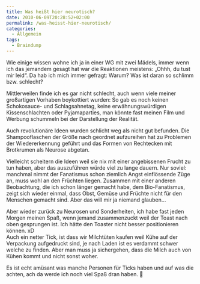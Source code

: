 ```yaml
---
title: Was heißt hier neurotisch?
date: 2010-06-09T20:28:52+02:00
permalink: /was-heisst-hier-neurotisch/
categories:
  - Allgemein
tags:
  - Braindump
---
```

Wie einige wissen wohne ich ja in einer WG mit zwei Mädels, immer wenn ich das jemandem gesagt hat war die Reaktionen meistens: 
„Ohhh, du tust mir leid“. Da hab ich mich immer gefragt: Warum? Was ist daran so schlimm bzw. schlecht?

Mittlerweilen finde ich es gar nicht schlecht, auch wenn viele meiner großartigen Vorhaben boykottiert wurden: 
So gab es noch keinen Schokosauce- und Schlagsahnetag, keine erwähnungswürdigen Kissenschlachten oder Pyjamaparties, 
man könnte fast meinen Film und Werbung schummeln bei der Darstellung der Realität.  
  
Auch revolutionäre Ideen wurden schlicht weg als nicht gut befunden. Die Shampooflaschen der Größe nach geordnet 
aufzureihen hat zu Problemen der Wiedererkennung geführt und das Formen von Rechtecken mit Brotkrumen als Neurose abgetan. 

Vielleicht scheitern die Ideen weil sie nix mit einer angebissenen Frucht zu tun haben, 
aber das auszuführen würde viel zu lange dauern. Nur soviel: manchmal nimmt der Fanatismus schon ziemlich Angst einflössende Züge an, 
muss wohl an den Früchten liegen. Zusammen mit einer anderen Beobachtung, die ich schon länger gemacht habe, 
dem Bio-Fanatismus, zeigt sich wieder einmal, dass Obst, Gemüse und Früchte nicht für den Menschen gemacht sind. 
Aber das will mir ja niemand glauben…

Aber wieder zurück zu Neurosen und Sonderheiten, ich habe fast jeden Morgen meinen Spaß, wenn jemand zusammenzuckt 
weil der Toast nach oben gesprungen ist. Ich hätte den Toaster nicht besser positionieren können. xD  
Auch ein netter Tick, ist dass wir Milchtüten kaufen weil Kühe auf der Verpackung aufgedruckt sind, 
je nach Laden ist es verdammt schwer welche zu finden. Aber man muss ja sichergehen, dass die Milch auch von Kühen kommt und nicht sonst woher.

Es ist echt amüsant was manche Personen für Ticks haben und auf was die achten, ach da werde ich noch viel Spaß dran haben. 🙂